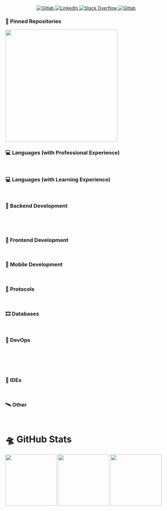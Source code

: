 
<div align="center">
    <a href="https://gitlab.com/PavithMadusara">
        <img src="https://img.shields.io/badge/GitLab-330F63?style=for-the-badge&logo=gitlab&logoColor=white" alt="Gitlab">
    </a>
    <a href="https://www.linkedin.com/in/pavith-madusara/">
        <img src="https://img.shields.io/badge/LinkedIn-0077B5?style=for-the-badge&logo=linkedin&logoColor=white" alt="LinkedIn">
    </a>
    <a href="https://stackoverflow.com/users/10413080/aupma">
        <img src="https://img.shields.io/badge/Stack_Overflow-FE7A16?style=for-the-badge&logo=stack-overflow&logoColor=white" alt="Stack Overflow">
    </a>
    <a href="https://forum.xda-developers.com/m/aupma.7563266/">
        <img src="https://img.shields.io/badge/xda%20developers-2DAAE9?style=for-the-badge&logo=xda-developers&logoColor=white" alt="Gitlab">
    </a>
</div>

### 📌 Pinned Repositories

<p align="left">
    <a href="https://github.com/PavithMadusara/spring-rest-jwt-starter">
        <img width='350em' src="https://github-readme-stats.vercel.app/api/pin/?username=PavithMadusara&repo=spring-rest-jwt-starter&show_avatar=true&theme=dark&style=flat" alt="">
    </a>
</p>

### 💻 Languages (with Professional Experience)

<div>
    <img src="https://img.shields.io/badge/Java-ED8B00?style=for-the-badge&logo=openjdk&logoColor=white" alt="">
    <img src="https://img.shields.io/badge/TypeScript-007ACC?style=for-the-badge&logo=typescript&logoColor=white" alt="">
    <img src="https://img.shields.io/badge/Node.js-43853D?style=for-the-badge&logo=node.js&logoColor=white" alt="">
    <img src="https://img.shields.io/badge/JavaScript-323330?style=for-the-badge&logo=javascript&logoColor=F7DF1E" alt="">
    <img src="https://img.shields.io/badge/HTML-239120?style=for-the-badge&logo=html5&logoColor=white" alt="">
    <img src="https://img.shields.io/badge/CSS-239120?&style=for-the-badge&logo=css3&logoColor=white" alt="">
</div>

### 💻 Languages (with Learning Experience)
<div>
    <img src="https://img.shields.io/badge/Dart-0175C2?style=for-the-badge&logo=dart&logoColor=white" alt="">
    <img src="https://img.shields.io/badge/Python-14354C?style=for-the-badge&logo=python&logoColor=white" alt="">
    <img src="https://img.shields.io/badge/PHP-777BB4?style=for-the-badge&logo=php&logoColor=white" alt="">
    <img src="https://img.shields.io/badge/Kotlin-0095D5?&style=for-the-badge&logo=kotlin&logoColor=white" alt="">
</div>

### 🧬 Backend Development
<div>
    <img src="https://img.shields.io/badge/Spring Boot-6DB33F?style=for-the-badge&logo=spring&logoColor=white" alt="">
    <img src="https://img.shields.io/badge/Nest.JS-e0234e?style=for-the-badge&logo=nestjs" alt="">
    <img src="https://img.shields.io/badge/Express.js-404D59?style=for-the-badge&logo=express" alt="">
    <img src="https://img.shields.io/badge/Laravel-FF2D20?style=for-the-badge&logo=laravel&logoColor=white" alt="">
</div>
<p></p>
<div>
    <img src="https://img.shields.io/badge/Hibernate-59666C?style=for-the-badge&logo=Hibernate&logoColor=white" alt="">
    <img src="https://img.shields.io/badge/Prisma-3982CE?style=for-the-badge&logo=Prisma&logoColor=white" alt="">
    <img src="https://img.shields.io/badge/TypeORM-fe0902?style=for-the-badge&logoColor=white" alt="">
</div>

### 🔮 Frontend Development
<div>
    <img src="https://img.shields.io/badge/Angular-DD0031?style=for-the-badge&logo=angular&logoColor=white" alt="">
    <img src="https://img.shields.io/badge/React-20232A?style=for-the-badge&logo=react&logoColor=61DAFB" alt="">
    <img src="https://img.shields.io/badge/Thymeleaf-005f0f?style=for-the-badge&logo=thymeleaf&logoColor=white" alt="">
    <img src="https://img.shields.io/badge/Tailwind_CSS-38B2AC?style=for-the-badge&logo=tailwind-css&logoColor=white" alt="">
    <img src="https://img.shields.io/badge/Bootstrap-563D7C?style=for-the-badge&logo=bootstrap&logoColor=white" alt="">
</div>

### 📱 Mobile Development

<div>
    <img src="https://img.shields.io/badge/Android-3DDC84?style=for-the-badge&logo=android&logoColor=white" alt="">
    <img src="https://img.shields.io/badge/React_Native-20232A?style=for-the-badge&logo=react&logoColor=61DAFB" alt="">
    <img src="https://img.shields.io/badge/Ionic-3880FF?style=for-the-badge&logo=ionic&logoColor=white" alt="">
    <img src="https://img.shields.io/badge/Flutter-02569B?style=for-the-badge&logo=flutter&logoColor=white" alt="">
</div>

### 🦽 Protocols
<div>
    <img src="https://img.shields.io/badge/REST-562?style=for-the-badge&logoColor=white" alt="">
    <img src="https://img.shields.io/badge/GRAPHQL-da0093?style=for-the-badge&logo=graphql&logoColor=white" alt="">
    <img src="https://img.shields.io/badge/Web_Socket-f76300?style=for-the-badge&t&logoColor=white" alt="">
    <img src="https://img.shields.io/badge/JMS-02569B?style=for-the-badge&t&logoColor=white" alt="">
</div>

### 🎞 Databases

<div>
    <img src="https://img.shields.io/badge/MySQL-005C84?style=for-the-badge&logo=mysql&logoColor=white" alt="">
    <img src="https://img.shields.io/badge/SQLite-07405E?style=for-the-badge&logo=sqlite&logoColor=white" alt="">
    <img src="https://img.shields.io/badge/Firebase_Firestore-ffca29?style=for-the-badge&logo=firebase&logoColor=black" alt="">
    <img src="https://img.shields.io/badge/Firebase_Realtime-ffca29?style=for-the-badge&logo=firebase&logoColor=black" alt="">
    <img src="https://img.shields.io/badge/Couchbase-EA2328?style=for-the-badge&logo=couchbase&logoColor=white" alt="">
</div>


### 🧪 DevOps
<div>
    <img src="https://img.shields.io/badge/GIT-E44C30?style=for-the-badge&logo=git&logoColor=white" alt="">
    <img src="https://img.shields.io/badge/GitHub-111111?style=for-the-badge&logo=github&logoColor=white" alt="">
    <img src="https://img.shields.io/badge/GitLab-f76300?style=for-the-badge&logo=gitlab" alt="">
</div>
<div>
    <img src="https://img.shields.io/badge/Docker-0a5086?style=for-the-badge&logo=docker" alt="">
    <img src="https://img.shields.io/badge/GitLab_CI/CD-fca625?style=for-the-badge&logo=gitlab" alt="">
    <img src="https://img.shields.io/badge/NGINX-009137?style=for-the-badge&logo=nginx" alt="">
    <img src="https://img.shields.io/badge/Caprover-e95c28?style=for-the-badge&logo=caprover" alt="">
</div>
<p></p>
<div>
    <img src="https://img.shields.io/badge/Digital_Ocean-0080FF?style=for-the-badge&logo=DigitalOcean&logoColor=white" alt="">
    <img src="https://img.shields.io/badge/Google_Cloud-4285F4?style=for-the-badge&logo=google-cloud&logoColor=white" alt="">
    <img src="https://img.shields.io/badge/Amazon_AWS-232F3E?style=for-the-badge&logo=amazon-aws&logoColor=white" alt="">
    <img src="https://img.shields.io/badge/Oracle-F80000?style=for-the-badge&logo=oracle&logoColor=black" alt="">
    <img src="https://img.shields.io/badge/Heroku-430098?style=for-the-badge&logo=heroku&logoColor=white" alt="">
</div>

### 🌿 IDEs

<div>
    <img src="https://img.shields.io/badge/IntelliJ_IDEA-222222.svg?style=for-the-badge&logo=intellij-idea&logoColor=white" alt="">
    <img src="https://img.shields.io/badge/Android_Studio-00b745?style=for-the-badge&logo=android-studio&logoColor=white" alt="">
    <img src="https://img.shields.io/badge/apache%20netbeans-1B6AC6?style=for-the-badge&logo=apache%20netbeans%20IDE&logoColor=white" alt="">
    <img src="https://img.shields.io/badge/Visual_Studio_Code-0078D4?style=for-the-badge&logo=visual%20studio%20code&logoColor=whit" alt="">
    <img src="" alt="">
</div>

### 🛰 Other

<div>
    <img src="https://img.shields.io/badge/Google_Play-414141?style=for-the-badge&logo=google-play&logoColor=white" alt="">
    <img src="https://img.shields.io/badge/Ubuntu-E95420?style=for-the-badge&logo=ubuntu&logoColor=white" alt="">
    <img src="https://img.shields.io/badge/Matomo-3152A0?style=for-the-badge&logo=Matomo&logoColor=white" alt="">
    <img src="https://img.shields.io/badge/Adobe%20XD-470137?style=for-the-badge&logo=Adobe%20XD&logoColor=#FF61F6" alt="">
    <img src="https://img.shields.io/badge/Trello-0052CC?style=for-the-badge&logo=trello&logoColor=white" alt="">
    <img src="https://img.shields.io/badge/Arduino-00979D?style=for-the-badge&logo=Arduino&logoColor=white" alt="">
    <img src="" alt="">
    <img src="" alt="">
</div>

# 🛸 GitHub Stats
<div>
    <img src="https://github-readme-stats.vercel.app/api?username=PavithMadusara&theme=blue-green" alt="" height="160em">
    <img src="https://github-readme-stats.vercel.app/api/top-langs/?username=PavithMadusara&theme=blue-green" alt="" height="160em">
    <img src="https://github-readme-stats.vercel.app/api/top-langs/?username=AUPMA&theme=blue-green" alt="" height="160em">
</div>
